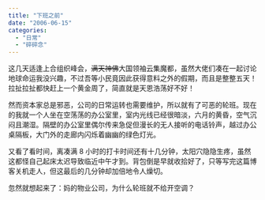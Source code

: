 ```yaml
---
title: "下班之前"
date: "2006-06-15"
categories: 
  - "日常"
  - "碎碎念"
---
```


这几天适逢上合组织峰会，~~满天神佛~~大国领袖云集魔都，虽然大佬们凑在一起讨论地球命运我没兴趣，不过吾等小民竟因此获得意料之外的假期，而且是整整五天！拉扯拉扯都快赶上一个黄金周了，简直就是天恩浩荡好不好！

然而资本家总是邪恶，公司的日常运转也需要维护，所以就有了可恶的轮班。现在的我就一个人坐在空荡荡的办公室里，室内光线已经很暗淡，六月的黄昏，空气沉闷且潮湿。隔壁的办公室里偶尔传来急促但漫长的无人接听的电话铃声，越过办公桌隔板，大门外的走廊内闪烁着幽幽的绿色灯光。

又看了看时间，离凑满 8 小时的打卡时间还有十几分钟，太阳穴隐隐生疼，虽然这都怪自己起床太迟导致临近中午才到。背包倒是早就收拾好了，只等写完这篇博客关机走人，但这最后的几分钟却加倍地令人燥切。

忽然就想起来了：妈的物业公司，为什么轮班就不给开空调？
